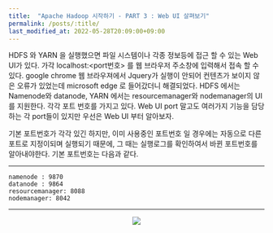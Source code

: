 ```yaml
---
title:  "Apache Hadoop 시작하기 - PART 3 : Web UI 살펴보기"
permalink: /posts/:title/
last_modified_at: 2022-05-28T20:09:00+09:00
---
```


HDFS 와 YARN 을 실행했으면 파일 시스템이나 각종 정보등에 접근 할 수 있는 Web UI가 있다. 가각 localhost:<port번호> 를 웹 브라우저 주소창에 입력해서 접속 할 수 있다. google chrome 웹 브라우져에서 Jquery가 실행이 안되어 컨텐츠가 보이지 않은 오류가 있었는데 microsoft edge 로 들어갔더니 해결되었다.
HDFS 에서는 Namenode와 datanode, YARN 에서는 resourcemanager와 nodemanager의 UI 를 지원한다. 각각 포트 번호를 가지고 있다. Web UI port 말고도 여러가지 기능을 담당하는 각  port들이 있지만 우선은 Web UI 부터 알아보자.

기본 포트번호가 각각 있긴 하지만, 이미 사용중인 포트번호 일 경우에는 자동으로 다른 포트로 지정이되며 실행되기 때문에, 그 때는 실행로그를 확인하여서 바뀐 포트번호를 알아내야한다. 기본 포트번호는 다음과 같다.

---
    namenode : 9870
    datanode : 9864
    resourcemanager: 8088
    nodemanager: 8042

---


<p align="center"><img src="{{site.url}}/assets/images/2022-05-28-20220528_1/1.png"></p>
